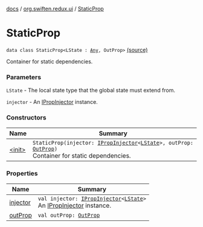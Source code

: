 [docs](../../index.md) / [org.swiften.redux.ui](../index.md) / [StaticProp](./index.md)

# StaticProp

`data class StaticProp<LState : `[`Any`](https://kotlinlang.org/api/latest/jvm/stdlib/kotlin/-any/index.html)`, OutProp>` [(source)](https://github.com/protoman92/KotlinRedux/tree/master/common/common-ui/src/main/kotlin/org/swiften/redux/ui/Props.kt#L24)

Container for static dependencies.

### Parameters

`LState` - The local state type that the global state must extend from.

`injector` - An [IPropInjector](../-i-prop-injector/index.md) instance.

### Constructors

| Name | Summary |
|---|---|
| [&lt;init&gt;](-init-.md) | `StaticProp(injector: `[`IPropInjector`](../-i-prop-injector/index.md)`<`[`LState`](index.md#LState)`>, outProp: `[`OutProp`](index.md#OutProp)`)`<br>Container for static dependencies. |

### Properties

| Name | Summary |
|---|---|
| [injector](injector.md) | `val injector: `[`IPropInjector`](../-i-prop-injector/index.md)`<`[`LState`](index.md#LState)`>`<br>An [IPropInjector](../-i-prop-injector/index.md) instance. |
| [outProp](out-prop.md) | `val outProp: `[`OutProp`](index.md#OutProp) |

